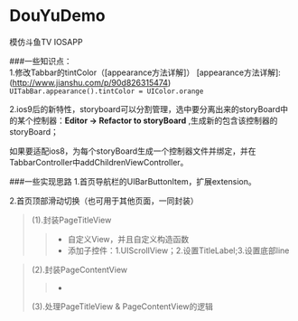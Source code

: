 # DouYuDemo
模仿斗鱼TV IOSAPP

###一些知识点：<br>
1.修改Tabbar的tintColor（[appearance方法详解]）
[appearance方法详解]:(http://www.jianshu.com/p/90d826315474)
`UITabBar.appearance().tintColor = UIColor.orange`<br>

2.ios9后的新特性，storyboard可以分割管理，选中要分离出来的storyBoard中的某个控制器：**Editor -> Refactor to storyBoard** ,生成新的包含该控制器的storyBoard；<br>

如果要适配ios8，为每个storyBoard生成一个控制器文件并绑定，并在TabbarController中addChildrenViewController。


###一些实现思路
1.首页导航栏的UIBarButtonItem，扩展extension。<br>

2.首页顶部滑动切换（也可用于其他页面，一同封装）
>(1).封装PageTitleView<br>
>>* 自定义View，并且自定义构造函数
>>* 添加子控件：1.UIScrollView；2.设置TitleLabel;3.设置底部line

>(2).封装PageContentView<br>
>>* 
>(3).处理PageTitleView & PageContentView的逻辑